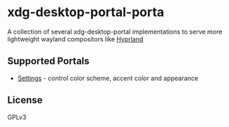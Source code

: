 # xdg-desktop-portal-porta

A collection of several xdg-desktop-portal implementations to serve more lightweight wayland compositors like [Hyprland](https://hyprland.org/)

## Supported Portals

- [Settings](https://flatpak.github.io/xdg-desktop-portal/docs/doc-org.freedesktop.impl.portal.Settings.html) - control color scheme, accent color and appearance

## License

GPLv3
